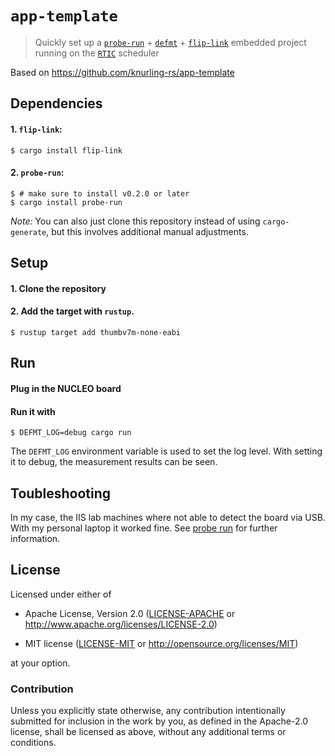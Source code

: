 # `app-template`

> Quickly set up a [`probe-run`] + [`defmt`] + [`flip-link`] embedded project
> running on the [`RTIC`] scheduler

[`probe-run`]: https://crates.io/crates/probe-run
[`defmt`]: https://github.com/knurling-rs/defmt
[`flip-link`]: https://github.com/knurling-rs/flip-link
[`RTIC`]: https://rtic.rs/

Based on https://github.com/knurling-rs/app-template

## Dependencies

#### 1. `flip-link`:

```console
$ cargo install flip-link
```

#### 2. `probe-run`:

``` console
$ # make sure to install v0.2.0 or later
$ cargo install probe-run
```
*Note:* You can also just clone this repository instead of using `cargo-generate`, but this involves additional manual adjustments.

## Setup

#### 1. Clone the repository

#### 2. Add the target with `rustup`.

``` console
$ rustup target add thumbv7m-none-eabi
```

## Run

#### Plug in the NUCLEO board

#### Run it with

``` console
$ DEFMT_LOG=debug cargo run
```

The `DEFMT_LOG` environment variable is used to set the log level. With setting it to debug, the measurement results can be seen.

## Toubleshooting

In my case, the IIS lab machines where not able to detect the board via USB. With my personal laptop it worked fine. See [probe run](https://github.com/knurling-rs/probe-run) for further information.

## License

Licensed under either of

- Apache License, Version 2.0 ([LICENSE-APACHE](LICENSE-APACHE) or
  http://www.apache.org/licenses/LICENSE-2.0)

- MIT license ([LICENSE-MIT](LICENSE-MIT) or http://opensource.org/licenses/MIT)

at your option.

### Contribution

Unless you explicitly state otherwise, any contribution intentionally submitted
for inclusion in the work by you, as defined in the Apache-2.0 license, shall be
licensed as above, without any additional terms or conditions.

[Knurling]: https://knurling.ferrous-systems.com
[Ferrous Systems]: https://ferrous-systems.com/
[GitHub Sponsors]: https://github.com/sponsors/knurling-rs
